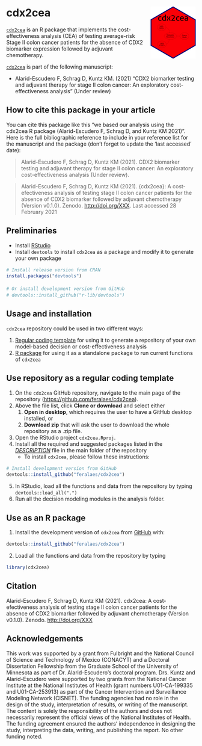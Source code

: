 
<!-- README.md is generated from README.Rmd. Please edit that file -->
<!-- [![DOI](https://zenodo.org/badge/197059951.svg)](https://zenodo.org/badge/latestdoi/197059951) -->

# cdx2cea <img src='man/figures/logo.png' align="right" height="139" />

<!-- <img src="docs/figs/under_const.jpeg" align="center" alt="" width="360" /> -->

[`cdx2cea`](https://github.com/feralaes/cdx2cea) is an R package that
implements the cost-effectiveness analysis (CEA) of testing average-risk
Stage II colon cancer patients for the absence of CDX2 biomarker
expression followed by adjuvant chemotherapy.
<!-- The main website of `cdx2cea` can be [found here](https://darth-git.github.io/cdx2cea/). -->

[`cdx2cea`](https://github.com/DARTH-git/cdx2cea) is part of the
following manuscript:

-   Alarid-Escudero F, Schrag D, Kuntz KM. (2021) “CDX2 biomarker
    testing and adjuvant therapy for stage II colon cancer: An
    exploratory cost-effectiveness analysis” (Under review)

<!-- The release that accompanies the published article has been archived in zenodo: https://zenodo.org/record/3445451. -->

## How to cite this package in your article

You can cite this package like this “we based our analysis using the
cdx2cea R package (Alarid-Escudero F, Schrag D, and Kuntz KM 2021)”.
Here is the full bibliographic reference to include in your reference
list for the manuscript and the package (don’t forget to update the
‘last accessed’ date):

> Alarid-Escudero F, Schrag D, Kuntz KM (2021). CDX2 biomarker testing
> and adjuvant therapy for stage II colon cancer: An exploratory
> cost-effectiveness analysis (Under review).

> Alarid-Escudero F, Schrag D, Kuntz KM (2021). {cdx2cea}: A
> cost-efectiveness analysis of testing stage II colon cancer patients
> for the absence of CDX2 biomarker followed by adjuvant chemotherapy
> (Version v0.1.0). Zenodo. <http://doi.org/XXX>. Last accessed 28
> February 2021

## Preliminaries

-   Install
    [RStudio](https://www.rstudio.com/products/rstudio/download/)
-   Install `devtools` to install `cdx2cea` as a package and modify it
    to generate your own package

``` r
# Install release version from CRAN
install.packages("devtools")

# Or install development version from GitHub
# devtools::install_github("r-lib/devtools")
```

## Usage and installation

`cdx2cea` repository could be used in two different ways:

1.  [Regular coding
    template](#use-repository-as-a-regular-coding-template) for using it
    to generate a repository of your own model-based decision or
    cost-effectiveness analysis
2.  [R package](#use-as-an-r-package) for using it as a standalone
    package to run current functions of `cdx2cea`

<!-- The main website of the package could be found in: https://darth-git.github.io/darthpack/ -->

## Use repository as a regular coding template

1.  On the `cdx2cea` GitHub repository, navigate to the main page of the
    repository (<https://github.com/feralaes/cdx2cea>).
2.  Above the file list, click **Clone or download** and select either
    1.  **Open in desktop**, which requires the user to have a GitHub
        desktop installed, or
    2.  **Download zip** that will ask the user to download the whole
        repository as a .zip file.
3.  Open the RStudio project `cdx2cea.Rproj`.
4.  Install all the required and suggested packages listed in the
    [*DESCRIPTION*](https://github.com/feralaes/cdx2cea/blob/master/DESCRIPTION)
    file in the main folder of the repository
    -   To install `cdx2cea`, please follow these instructions:

``` r
# Install development version from GitHub
devtools::install_github("feralaes/cdx2cea")
```

5.  In RStudio, load all the functions and data from the repository by
    typing `devtools::load_all(".")`
6.  Run all the decision modeling modules in the analysis folder.

## Use as an R package

1.  Install the development version of `cdx2cea` from
    [GitHub](https://github.com) with:

``` r
devtools::install_github("feralaes/cdx2cea")
```

2.  Load all the functions and data from the repository by typing

``` r
library(cdx2cea)
```

## Citation

Alarid-Escudero F, Schrag D, Kuntz KM (2021). cdx2cea: A
cost-efectiveness analysis of testing stage II colon cancer patients for
the absence of CDX2 biomarker followed by adjuvant chemotherapy (Version
v0.1.0). Zenodo. <http://doi.org/XXX>

## Acknowledgements

This work was supported by a grant from Fulbright and the National
Council of Science and Technology of Mexico (CONACYT) and a Doctoral
Dissertation Fellowship from the Graduate School of the University of
Minnesota as part of Dr. Alarid-Escudero’s doctoral program. Drs. Kuntz
and Alarid-Escudero were supported by two grants from the National
Cancer Institute at the National Institutes of Health (grant numbers
U01-CA-199335 and U01-CA-253913) as part of the Cancer Intervention and
Surveillance Modeling Network (CISNET). The funding agencies had no role
in the design of the study, interpretation of results, or writing of the
manuscript. The content is solely the responsibility of the authors and
does not necessarily represent the official views of the National
Institutes of Health. The funding agreement ensured the authors’
independence in designing the study, interpreting the data, writing, and
publishing the report. No other funding noted.
